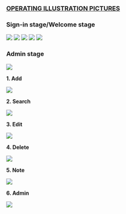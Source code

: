 <ins>

### OPERATING ILLUSTRATION PICTURES

</ins>

### Sign-in stage/Welcome stage

![](img_1.png) ![](img_2.png) ![](img_3.png) ![](img_4.png)  ![](img_5.png)

### Admin stage

![](img_6.png)

**1. Add**

![](img_7.png)

**2. Search**

![](img_8.png)

**3. Edit**

![](img_9.png)

**4. Delete**

![](img_11.png)

**5. Note**

![](img_10.png)

**6. Admin**

![](img_12.png)
